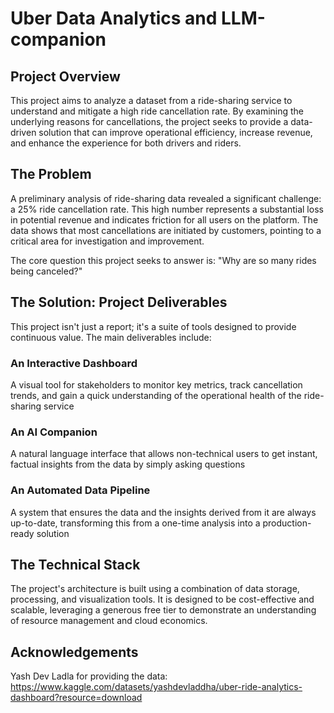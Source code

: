 # Uber Data Analytics and LLM-companion

## Project Overview

This project aims to analyze a dataset from a ride-sharing service to understand and mitigate a high ride cancellation rate. By examining the underlying reasons for cancellations, the project seeks to provide a data-driven solution that can improve operational efficiency, increase revenue, and enhance the experience for both drivers and riders.

## The Problem

A preliminary analysis of ride-sharing data revealed a significant challenge: a 25% ride cancellation rate. This high number represents a substantial loss in potential revenue and indicates friction for all users on the platform. The data shows that most cancellations are initiated by customers, pointing to a critical area for investigation and improvement.

The core question this project seeks to answer is: "Why are so many rides being canceled?"

## The Solution: Project Deliverables

This project isn't just a report; it's a suite of tools designed to provide continuous value. The main deliverables include:

### An Interactive Dashboard

A visual tool for stakeholders to monitor key metrics, track cancellation trends, and gain a quick understanding of the operational health of the ride-sharing service

### An AI Companion

A natural language interface that allows non-technical users to get instant, factual insights from the data by simply asking questions

### An Automated Data Pipeline

A system that ensures the data and the insights derived from it are always up-to-date, transforming this from a one-time analysis into a production-ready solution

## The Technical Stack

The project's architecture is built using a combination of data storage, processing, and visualization tools. It is designed to be cost-effective and scalable, leveraging a generous free tier to demonstrate an understanding of resource management and cloud economics.

## Acknowledgements

Yash Dev Ladla for providing the data: <https://www.kaggle.com/datasets/yashdevladdha/uber-ride-analytics-dashboard?resource=download>
